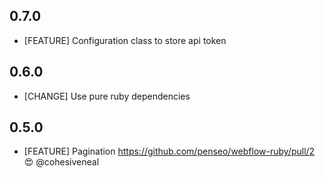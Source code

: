 ## 0.7.0

* [FEATURE] Configuration class to store api token

## 0.6.0

* [CHANGE] Use pure ruby dependencies

## 0.5.0

* [FEATURE] Pagination https://github.com/penseo/webflow-ruby/pull/2 😍 @cohesiveneal
